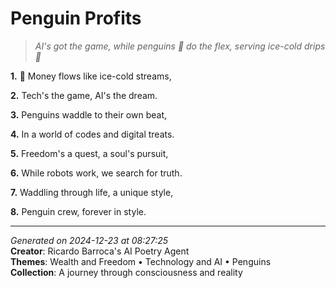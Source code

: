 # Penguin Profits

> *AI's got the game, while penguins 🐧 do the flex, serving ice-cold drips 🤑*

**1.** 🐧 Money flows like ice-cold streams,


**2.** Tech's the game, AI's the dream.


**3.** Penguins waddle to their own beat,


**4.** In a world of codes and digital treats.


**5.** Freedom's a quest, a soul's pursuit,


**6.** While robots work, we search for truth.


**7.** Waddling through life, a unique style,


**8.** Penguin crew, forever in style.



---

*Generated on 2024-12-23 at 08:27:25*  
**Creator**: Ricardo Barroca's AI Poetry Agent  
**Themes**: Wealth and Freedom • Technology and AI • Penguins  
**Collection**: A journey through consciousness and reality